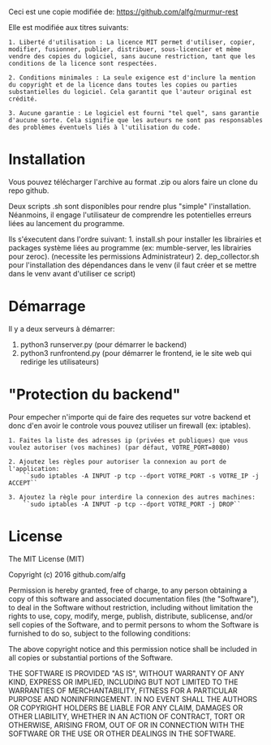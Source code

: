 Ceci est une copie modifiée de: https://github.com/alfg/murmur-rest

Elle est modifiée aux titres suivants:

    1. Liberté d'utilisation : La licence MIT permet d'utiliser, copier, modifier, fusionner, publier, distribuer, sous-licencier et même vendre des copies du logiciel, sans aucune restriction, tant que les conditions de la licence sont respectées.

    2. Conditions minimales : La seule exigence est d'inclure la mention du copyright et de la licence dans toutes les copies ou parties substantielles du logiciel. Cela garantit que l'auteur original est crédité.

    3. Aucune garantie : Le logiciel est fourni "tel quel", sans garantie d'aucune sorte. Cela signifie que les auteurs ne sont pas responsables des problèmes éventuels liés à l'utilisation du code.

# Installation

Vous pouvez télécharger l'archive au format .zip ou alors faire un clone du repo github.

Deux scripts .sh sont disponibles pour rendre plus "simple" l'installation. Néanmoins, il engage l'utilisateur de comprendre les potentielles erreurs liées au lancement du programme.

Ils s'éxecutent dans l'ordre suivant:
    1. install.sh pour installer les librairies et packages système liées au programme (ex: mumble-server, les librairies pour zeroc). (necessite les permissions Administrateur)
    2. dep_collector.sh pour l'installation des dépendances dans le venv (il faut créer et se mettre dans le venv avant d'utiliser ce script)

# Démarrage

Il y a deux serveurs à démarrer:
1. python3 runserver.py (pour démarrer le backend)
2. python3 runfrontend.py (pour démarrer le frontend, ie le site web qui redirige les utilisateurs)

# "Protection du backend"

Pour empecher n'importe qui de faire des requetes sur votre backend et donc d'en avoir le controle vous pouvez utiliser un firewall (ex: iptables).

    1. Faites la liste des adresses ip (privées et publiques) que vous voulez autoriser (vos machines) (par défaut, VOTRE_PORT=8080)

    2. Ajoutez les règles pour autoriser la connexion au port de l'application:
        ``sudo iptables -A INPUT -p tcp --dport VOTRE_PORT -s VOTRE_IP -j ACCEPT``
    
    3. Ajoutez la règle pour interdire la connexion des autres machines:
        ``sudo iptables -A INPUT -p tcp --dport VOTRE_PORT -j DROP``


# License
The MIT License (MIT)

Copyright (c) 2016 github.com/alfg

Permission is hereby granted, free of charge, to any person obtaining a copy of this software and associated documentation files (the "Software"), to deal in the Software without restriction, including without limitation the rights to use, copy, modify, merge, publish, distribute, sublicense, and/or sell copies of the Software, and to permit persons to whom the Software is furnished to do so, subject to the following conditions:

The above copyright notice and this permission notice shall be included in all copies or substantial portions of the Software.

THE SOFTWARE IS PROVIDED "AS IS", WITHOUT WARRANTY OF ANY KIND, EXPRESS OR IMPLIED, INCLUDING BUT NOT LIMITED TO THE WARRANTIES OF MERCHANTABILITY, FITNESS FOR A PARTICULAR PURPOSE AND NONINFRINGEMENT. IN NO EVENT SHALL THE AUTHORS OR COPYRIGHT HOLDERS BE LIABLE FOR ANY CLAIM, DAMAGES OR OTHER LIABILITY, WHETHER IN AN ACTION OF CONTRACT, TORT OR OTHERWISE, ARISING FROM, OUT OF OR IN CONNECTION WITH THE SOFTWARE OR THE USE OR OTHER DEALINGS IN THE SOFTWARE.